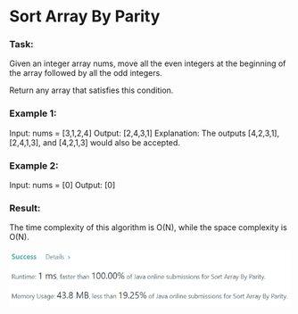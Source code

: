 # Sort Array By Parity

### Task:

Given an integer array nums, move all the even integers at the beginning of the array followed by all the odd integers.

Return any array that satisfies this condition.

### Example 1:

Input: nums = [3,1,2,4]
Output: [2,4,3,1]
Explanation: The outputs [4,2,3,1], [2,4,1,3], and [4,2,1,3] would also be accepted.

### Example 2:

Input: nums = [0]
Output: [0]

### Result:

The time complexity of this algorithm is O(N), while the space complexity is O(N).

![img.png](img.png)